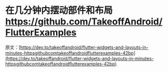# 在几分钟内摆动部件和布局 https://github.com/TakeoffAndroid/FlutterExamples

原文：[https://dev.to/takeoffandroid/flutter-widgets-and-layouts-in-minutes-httpsgithubcomtakeoffandroidflutterexamples-42bp](https://dev.to/takeoffandroid/flutter-widgets-and-layouts-in-minutes-httpsgithubcomtakeoffandroidflutterexamples-42bp)